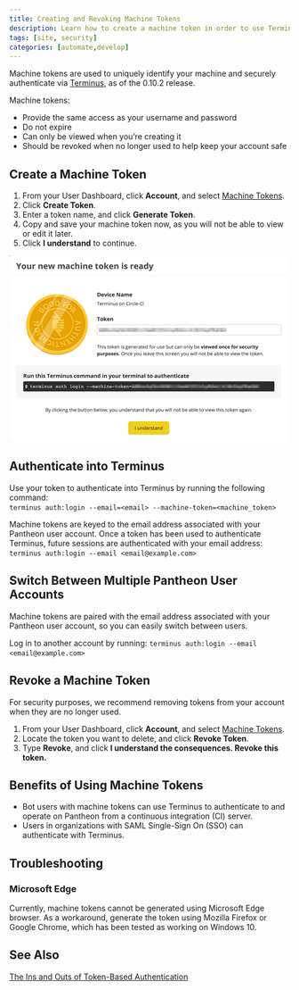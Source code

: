 ```yaml
---
title: Creating and Revoking Machine Tokens
description: Learn how to create a machine token in order to use Terminus on your Drupal or WordPress site.
tags: [site, security]
categories: [automate,develop]
---
```


Machine tokens are used to uniquely identify your machine and securely authenticate via [Terminus](https://github.com/pantheon-systems/cli#installation), as of the 0.10.2 release.

Machine tokens:  

* Provide the same access as your username and password  
* Do not expire   
* Can only be viewed when you’re creating it  
* Should be revoked when no longer used to help keep your account safe  

## Create a Machine Token

1. From your User Dashboard, click **Account**, and select [Machine Tokens](https://dashboard.pantheon.io/users/#account/tokens/).
2. Click **Create Token**.
3. Enter a token name, and click **Generate Token**.
4. Copy and save your machine token now, as you will not be able to view or edit it later.
5. Click **I understand** to continue.

![Machine token ready modal](../images/dashboard/machine-token-ready.png)
## Authenticate into Terminus

Use your token to authenticate into Terminus by running the following command:  
`terminus auth:login --email=<email> --machine-token=<machine_token>`

Machine tokens are keyed to the email address associated with your Pantheon user account. Once a token has been used to authenticate Terminus, future sessions are authenticated with your email address:
`terminus auth:login --email <email@example.com>`

## Switch Between Multiple Pantheon User Accounts

Machine tokens are paired with the email address associated with your Pantheon user account, so you can easily switch between users.

Log in to another account by running: `terminus auth:login --email <email@example.com>`

## Revoke a Machine Token

For security purposes, we recommend removing tokens from your account when they are no longer used.   

1. From your User Dashboard, click **Account**, and select [Machine Tokens](https://dashboard.pantheon.io/users/#account/tokens/).
2. Locate the token you want to delete, and click **Revoke Token**.
3. Type **Revoke**, and click **I understand the consequences. Revoke this token.**

## Benefits of Using Machine Tokens

- Bot users with machine tokens can use Terminus to authenticate to and operate on Pantheon from a continuous integration (CI) server.
- Users in organizations with SAML Single-Sign On (SSO) can authenticate with Terminus.

## Troubleshooting

### Microsoft Edge
Currently, machine tokens cannot be generated using Microsoft Edge browser. As a workaround, generate the token using Mozilla Firefox or Google Chrome, which has been tested as working on Windows 10.

## See Also
[The Ins and Outs of Token-Based Authentication](https://scotch.io/tutorials/the-ins-and-outs-of-token-based-authentication)
